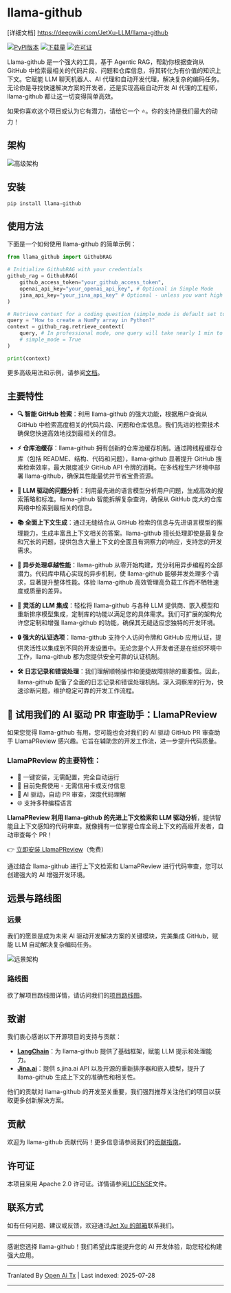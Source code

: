 # llama-github

[详细文档] https://deepwiki.com/JetXu-LLM/llama-github

[![PyPI版本](https://badge.fury.io/py/llama-github.svg)](https://badge.fury.io/py/llama-github)
[![下载量](https://static.pepy.tech/badge/Llama-github)](https://pepy.tech/project/Llama-github)
[![许可证](https://img.shields.io/badge/License-Apache%202.0-blue.svg)](https://opensource.org/licenses/Apache-2.0)

Llama-github 是一个强大的工具，基于 Agentic RAG，帮助你根据查询从 GitHub 中检索最相关的代码片段、问题和仓库信息，将其转化为有价值的知识上下文。它赋能 LLM 聊天机器人、AI 代理和自动开发代理，解决复杂的编码任务。无论你是寻找快速解决方案的开发者，还是实现高级自动开发 AI 代理的工程师，llama-github 都让这一切变得简单高效。

如果你喜欢这个项目或认为它有潜力，请给它一个 ⭐️。你的支持是我们最大的动力！

## 架构
![高级架构](https://raw.githubusercontent.com/JetXu-LLM/llama-github/main/./docs/high_level_architecture.drawio.svg)

## 安装
```
pip install llama-github
```

## 使用方法

下面是一个如何使用 llama-github 的简单示例：

```python
from llama_github import GithubRAG

# Initialize GithubRAG with your credentials
github_rag = GithubRAG(
    github_access_token="your_github_access_token", 
    openai_api_key="your_openai_api_key", # Optional in Simple Mode
    jina_api_key="your_jina_api_key" # Optional - unless you want high concurrency production deployment (s.jina.ai API will be used in llama-github)
)

# Retrieve context for a coding question (simple_mode is default set to False)
query = "How to create a NumPy array in Python?"
context = github_rag.retrieve_context(
    query, # In professional mode, one query will take nearly 1 min to generate final contexts. You could set log level to INFO to monitor the retrieval progress
    # simple_mode = True
)

print(context)
```
更多高级用法和示例，请参阅[文档](https://raw.githubusercontent.com/JetXu-LLM/llama-github/main/docs/usage.md)。

## 主要特性

- **🔍 智能 GitHub 检索**：利用 llama-github 的强大功能，根据用户查询从 GitHub 中检索高度相关的代码片段、问题和仓库信息。我们先进的检索技术确保您快速高效地找到最相关的信息。

- **⚡ 仓库池缓存**：llama-github 拥有创新的仓库池缓存机制。通过跨线程缓存仓库（包括 README、结构、代码和问题），llama-github 显著提升 GitHub 搜索检索效率，最大限度减少 GitHub API 令牌的消耗。在多线程生产环境中部署 llama-github，确保其性能最优并节省宝贵资源。

- **🧠 LLM 驱动的问题分析**：利用最先进的语言模型分析用户问题，生成高效的搜索策略和标准。llama-github 智能拆解复杂查询，确保从 GitHub 庞大的仓库网络中检索到最相关的信息。

- **📚 全面上下文生成**：通过无缝结合从 GitHub 检索的信息与先进语言模型的推理能力，生成丰富且上下文相关的答案。llama-github 擅长处理即使是最复杂和冗长的问题，提供包含大量上下文的全面且有洞察力的响应，支持您的开发需求。

- **🚀 异步处理卓越性能**：llama-github 从零开始构建，充分利用异步编程的全部潜力。代码库中精心实现的异步机制，使 llama-github 能够并发处理多个请求，显著提升整体性能。体验 llama-github 高效管理高负载工作而不牺牲速度或质量的差异。

- **🔧 灵活的 LLM 集成**：轻松将 llama-github 与各种 LLM 提供商、嵌入模型和重新排序模型集成，定制库的功能以满足您的具体需求。我们可扩展的架构允许您定制和增强 llama-github 的功能，确保其无缝适应您独特的开发环境。

- **🔒 强大的认证选项**：llama-github 支持个人访问令牌和 GitHub 应用认证，提供灵活性以集成到不同的开发设置中。无论您是个人开发者还是在组织环境中工作，llama-github 都为您提供安全可靠的认证机制。

- **🛠️ 日志记录和错误处理**：我们理解顺畅操作和便捷故障排除的重要性。因此，llama-github 配备了全面的日志记录和错误处理机制。深入洞察库的行为，快速诊断问题，维护稳定可靠的开发工作流程。

## 🤖 试用我们的 AI 驱动 PR 审查助手：LlamaPReview

如果您觉得 llama-github 有用，您可能也会对我们的 AI 驱动 GitHub PR 审查助手 LlamaPReview 感兴趣。它旨在辅助您的开发工作流，进一步提升代码质量。

### LlamaPReview 的主要特性：
- 🚀 一键安装，无需配置，完全自动运行
- 💯 目前免费使用 - 无需信用卡或支付信息
- 🧠 AI 驱动，自动 PR 审查，深度代码理解
- 🌐 支持多种编程语言

**LlamaPReview 利用 llama-github 的先进上下文检索和 LLM 驱动分析**，提供智能且上下文感知的代码审查。就像拥有一位掌握仓库全局上下文的高级开发者，自动审查每个 PR！

👉 [立即安装 LlamaPReview](https://github.com/marketplace/llamapreview/)（免费）

通过结合 llama-github 进行上下文检索和 LlamaPReview 进行代码审查，您可以创建强大的 AI 增强开发环境。

## 远景与路线图

### 远景

我们的愿景是成为未来 AI 驱动开发解决方案的关键模块，完美集成 GitHub，赋能 LLM 自动解决复杂编码任务。

![远景架构](https://raw.githubusercontent.com/JetXu-LLM/llama-github/main/./docs/vision.drawio.svg)

### 路线图

欲了解项目路线图详情，请访问我们的[项目路线图](https://github.com/users/JetXu-LLM/projects/2)。

## 致谢

我们衷心感谢以下开源项目的支持与贡献：

- **[LangChain](https://github.com/langchain-ai/langchain)**：为 llama-github 提供了基础框架，赋能 LLM 提示和处理能力。
- **[Jina.ai](https://github.com/jina-ai/reader)**：提供 s.jina.ai API 以及开源的重新排序器和嵌入模型，提升了 llama-github 生成上下文的准确性和相关性。

他们的贡献对 llama-github 的开发至关重要，我们强烈推荐关注他们的项目以获取更多创新解决方案。

## 贡献

欢迎为 llama-github 贡献代码！更多信息请参阅我们的[贡献指南](https://raw.githubusercontent.com/JetXu-LLM/llama-github/main/CONTRIBUTING.md)。

## 许可证

本项目采用 Apache 2.0 许可证。详情请参阅[LICENSE](LICENSE)文件。

## 联系方式

如有任何问题、建议或反馈，欢迎通过[Jet Xu 的邮箱](https://raw.githubusercontent.com/JetXu-LLM/llama-github/main/mailto:Voldemort.xu@foxmail.com)联系我们。

---

感谢您选择 llama-github！我们希望此库能提升您的 AI 开发体验，助您轻松构建强大应用。



---

Tranlated By [Open Ai Tx](https://github.com/OpenAiTx/OpenAiTx) | Last indexed: 2025-07-28

---